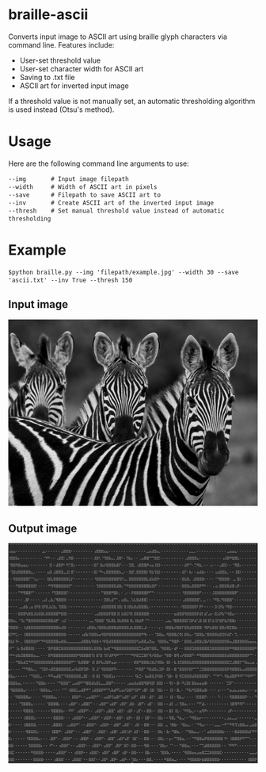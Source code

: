 # braille-ascii
Converts input image to ASCII art using braille glyph characters via command line. Features include:
- User-set threshold value
- User-set character width for ASCII art
- Saving to .txt file
- ASCII art for inverted input image

If a threshold value is not manually set, an automatic thresholding algorithm is used instead (Otsu's method).

# Usage
Here are the following command line arguments to use:
```
--img       # Input image filepath
--width     # Width of ASCII art in pixels
--save      # Filepath to save ASCII art to
--inv       # Create ASCII art of the inverted input image
--thresh    # Set manual threshold value instead of automatic thresholding
```

# Example
```
$python braille.py --img 'filepath/example.jpg' --width 30 --save 'ascii.txt' --inv True --thresh 150
```
## Input image
![alt text](https://github.com/srishatagopam/braille-ascii/blob/main/zebra.jpg?raw=true)

## Output image
![alt text](https://github.com/srishatagopam/braille-ascii/blob/main/zebra-ascii.JPG?raw=true)
